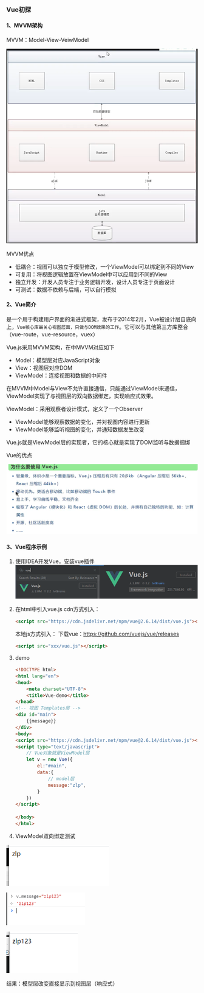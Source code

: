 ### Vue初探

#### 1、MVVM架构

MVVM：Model-View-VeiwModel

![image-20210919222558499](image/image-20210919222558499.png)

MVVM优点

- 低耦合：视图可以独立于模型修改，一个ViewModel可以绑定到不同的View
- 可复用：将视图逻辑放置在ViewModel中可以应用到不同的View
- 独立开发：开发人员专注于业务逻辑开发，设计人员专注于页面设计
- 可测试：数据不依赖与后端，可以自行模拟

#### 2、Vue简介

是一个用于构建用户界面的渐进式框架，发布于2014年2月，Vue被设计层自底向上，`Vue核心库最关心视图层面，只做与DOM效果的工作`。它可以与其他第三方库整合（vue-route，vue-resource，vuex）

Vue.js采用MVVM架构，在中MVVM对应如下

- Model：模型层对应JavaScript对象
- View：视图层对应DOM
- ViewModel：连接视图和数据的中间件

在MVVM中Model与View不允许直接通信，只能通过ViewModel来通信，ViewModel实现了与视图层的双向数据绑定，实现响应式效果。

ViewModel：采用观察者设计模式，定义了一个Observer

- ViewModel能够观察数据的变化，并对视图内容进行更新
- ViewModel能够监听视图的变化，并通知数据发生改变

Vue.js就是ViewModel层的实现者，它的核心就是实现了DOM监听与数据捆绑

Vue的优点

![image-20210919223830458](image/image-20210919223830458.png)

#### 3、Vue程序示例

1. 使用IDEA开发Vue，安装vue插件
   ![image-20210919224853132](image/image-20210919224853132.png)

2. 在html中引入vue.js
   cdn方式引入：

   ```html
   <script src="https://cdn.jsdelivr.net/npm/vue@2.6.14/dist/vue.js"></script>
   ```

   本地js方式引入：
   下载vue：https://github.com/vuejs/vue/releases

   ```html
   <script src="xxx/vue.js"></script>
   ```

   

3. demo

   ```html
   <!DOCTYPE html>
   <html lang="en">
   <head>
       <meta charset="UTF-8">
       <title>Vue-demo</title>
   </head>
   <!-- 视图 Templates层 -->
   <div id="main">
       {{message}}
   </div>
   <body>
   <script src="https://cdn.jsdelivr.net/npm/vue@2.6.14/dist/vue.js"></script>
   <script type="text/javascript">
       // Vue对象就是ViewModel层
       let v = new Vue({
           el:"#main",
           data:{
               // model层
               message:"zlp",
           }
       })
   </script>
   
   </body>
   </html>
   ```

4. ViewModel双向绑定测试

![image-20210919232133630](image/image-20210919232133630.png)

![image-20210919232205578](image/image-20210919232205578.png)

![image-20210919232212290](image/image-20210919232212290.png)

结果：模型层改变直接显示到视图层（响应式）